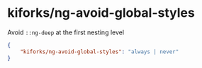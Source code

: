 # kiforks/ng-avoid-global-styles

Avoid `::ng-deep` at the first nesting level

```json
{
	"kiforks/ng-avoid-global-styles": "always | never"
}
```
